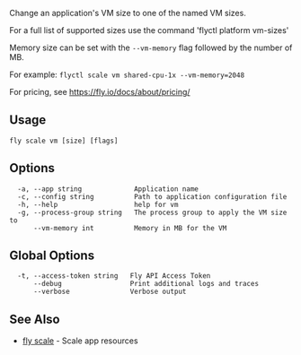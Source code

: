 Change an application's VM size to one of the named VM sizes.

For a full list of supported sizes use the command 'flyctl platform vm-sizes'

Memory size can be set with the `--vm-memory` flag followed by the number of MB.

For example: `flyctl scale vm shared-cpu-1x --vm-memory=2048`

For pricing, see https://fly.io/docs/about/pricing/

## Usage
~~~
fly scale vm [size] [flags]
~~~

## Options

~~~
  -a, --app string             Application name
  -c, --config string          Path to application configuration file
  -h, --help                   help for vm
  -g, --process-group string   The process group to apply the VM size to
      --vm-memory int          Memory in MB for the VM
~~~

## Global Options

~~~
  -t, --access-token string   Fly API Access Token
      --debug                 Print additional logs and traces
      --verbose               Verbose output
~~~

## See Also

* [fly scale](/docs/flyctl/scale/)	 - Scale app resources


